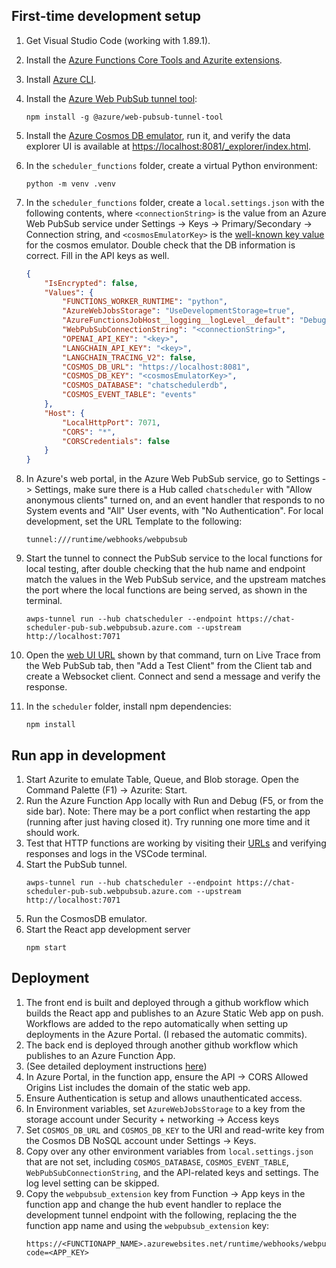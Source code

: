 ## First-time development setup
1. Get Visual Studio Code (working with 1.89.1).
1. Install the [Azure Functions Core Tools and Azurite extensions](https://learn.microsoft.com/en-us/azure/azure-functions/functions-develop-local).
1. Install [Azure CLI](https://learn.microsoft.com/en-us/cli/azure/install-azure-cli).
1. Install the [Azure Web PubSub tunnel tool](https://learn.microsoft.com/en-us/azure/azure-web-pubsub/howto-web-pubsub-tunnel-tool?tabs=bash):

    ```
    npm install -g @azure/web-pubsub-tunnel-tool
    ```

1. Install the [Azure Cosmos DB emulator](https://learn.microsoft.com/en-us/azure/cosmos-db/how-to-develop-emulator?tabs=windows%2Ccsharp&pivots=api-nosql), run it, and verify the data explorer UI is available at [https://localhost:8081/_explorer/index.html](https://localhost:8081/_explorer/index.html).
1. In the `scheduler_functions` folder, create a virtual Python environment:

    ```
    python -m venv .venv
    ```

1. In the `scheduler_functions` folder, create a `local.settings.json` with the following contents, where `<connectionString>` is the value from an Azure Web PubSub service under Settings -> Keys -> Primary/Secondary -> Connection string, and `<cosmosEmulatorKey>` is the [well-known key value](https://learn.microsoft.com/en-us/azure/cosmos-db/how-to-develop-emulator?tabs=windows%2Cpython&pivots=api-nosql) for the cosmos emulator. Double check that the DB information is correct. Fill in the API keys as well.

    ```json
    {
        "IsEncrypted": false,
        "Values": {
            "FUNCTIONS_WORKER_RUNTIME": "python",
            "AzureWebJobsStorage": "UseDevelopmentStorage=true",
            "AzureFunctionsJobHost__logging__logLevel__default": "Debug",
            "WebPubSubConnectionString": "<connectionString>",
            "OPENAI_API_KEY": "<key>",
            "LANGCHAIN_API_KEY": "<key>",
            "LANGCHAIN_TRACING_V2": false,
            "COSMOS_DB_URL": "https://localhost:8081",
            "COSMOS_DB_KEY": "<cosmosEmulatorKey>",
            "COSMOS_DATABASE": "chatschedulerdb",
            "COSMOS_EVENT_TABLE": "events"
        },
        "Host": {
            "LocalHttpPort": 7071,
            "CORS": "*",
            "CORSCredentials": false
        }
    }
    ```
1. In Azure's web portal, in the Azure Web PubSub service, go to Settings -> Settings, make sure there is a Hub called `chatscheduler` with "Allow anonymous clients" turned on, and an event handler that responds to no System events and "All" User events, with "No Authentication". For local development, set the URL Template to the following:

    ```
    tunnel:///runtime/webhooks/webpubsub
    ```
1. Start the tunnel to connect the PubSub service to the local functions for local testing, after double checking that the hub name and endpoint match the values in the Web PubSub service, and the upstream matches the port where the local functions are being served, as shown in the terminal.

    ```
    awps-tunnel run --hub chatscheduler --endpoint https://chat-scheduler-pub-sub.webpubsub.azure.com --upstream http://localhost:7071
    ```

1. Open the [web UI URL](http://localhost:8071/) shown by that command, turn on Live Trace from the Web PubSub tab, then "Add a Test Client" from the Client tab and create a Websocket client. Connect and send a message and verify the response.
1. In the `scheduler` folder, install npm dependencies:
    ```
    npm install
    ```
## Run app in development
1. Start Azurite to emulate Table, Queue, and Blob storage. Open the Command Palette (F1) -> Azurite: Start.
1. Run the Azure Function App locally with Run and Debug (F5, or from the side bar). Note: There may be a port conflict when restarting the app (running after just having closed it). Try running one more time and it should work.
1. Test that HTTP functions are working by visiting their [URLs](http://localhost:7071/api/negotiate) and verifying responses and logs in the VSCode terminal.
1. Start the PubSub tunnel.
    ```
    awps-tunnel run --hub chatscheduler --endpoint https://chat-scheduler-pub-sub.webpubsub.azure.com --upstream http://localhost:7071
    ```
1. Run the CosmosDB emulator.
1. Start the React app development server
    ```
    npm start
    ```
## Deployment
1. The front end is built and deployed through a github workflow which builds the React app
and publishes to an Azure Static Web app on push. Workflows are added to the repo automatically
when setting up deployments in the Azure Portal. (I rebased the automatic commits).
1. The back end is deployed through another github workflow which publishes to an Azure Function App.
1. (See detailed deployment instructions [here](https://learn.microsoft.com/en-us/azure/azure-web-pubsub/quickstart-serverless?tabs=python))
1. In Azure Portal, in the function app, ensure the API -> CORS Allowed Origins List includes the
domain of the static web app.
1. Ensure Authentication is setup and allows unauthenticated access.
1. In Environment variables, set `AzureWebJobsStorage` to a key from the storage account under Security + networking -> Access keys
1. Set `COSMOS_DB_URL` and `COSMOS_DB_KEY` to the URI and read-write key from the Cosmos DB NoSQL account under Settings -> Keys.
1. Copy over any other environment variables from `local.settings.json` that are not set, including `COSMOS_DATABASE`, `COSMOS_EVENT_TABLE`, `WebPubSubConnectionString`, and the API-related keys and settings. The log level setting can be skipped.
1. Copy the `webpubsub_extension` key from Function -> App keys in the function app and change the hub event handler to replace the development tunnel endpoint with the following, replacing the the function app name and using the `webpubsub_extension` key:
    ```
    https://<FUNCTIONAPP_NAME>.azurewebsites.net/runtime/webhooks/webpubsub?code=<APP_KEY>
    ```